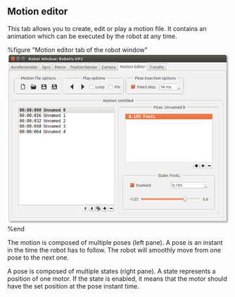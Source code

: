 ## Motion editor

This tab allows you to create, edit or play a motion file. It contains an animation
which can be executed by the robot at any time.

%figure "Motion editor tab of the robot window"
![Motion Editor view](images/window_motion_editor.png)
%end

The motion is composed of multiple poses (left pane).
A pose is an instant in the time the robot has to follow.
The robot will smoothly move from one pose to the next one.

A pose is composed of multiple states (right pane). A state represents a position of one motor.
If the state is enabled, it means that the motor should have the set position at
the pose instant time.
